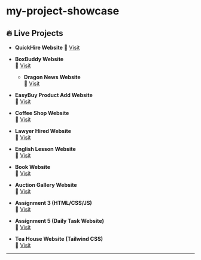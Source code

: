 # my-project-showcase


## 🔥 Live Projects

- **QuickHire Website**  🔗 [Visit](https://quick-hire-app-8c5f2.web.app/)

- **BoxBuddy Website**  
  🔗 [Visit](https://magenta-puppy-4dac75.netlify.app/)

  - **Dragon News Website**  
  🔗 [Visit](https://dragon-news-68a6b.web.app)

- **EasyBuy Product Add Website**  
  🔗 [Visit](https://incandescent-lolly-ce5983.netlify.app/)

- **Coffee Shop Website**  
  🔗 [Visit](https://coffee-store-app-b51a4.web.app/)

- **Lawyer Hired Website**  
  🔗 [Visit](https://wonderful-cuchufli-0a5de6.netlify.app/)

- **English Lesson Website**  
  🔗 [Visit](https://vermillion-semifreddo-531d8d.netlify.app/)

- **Book Website**  
  🔗 [Visit](https://wonderful-praline-b1ac0d.netlify.app/)

- **Auction Gallery Website**  
  🔗 [Visit](https://amazing-starship-e1ab39.netlify.app/)

- **Assignment 3 (HTML/CSS/JS)**  
  🔗 [Visit](https://jony2697.github.io/Assignment-3/)

- **Assignment 5 (Daily Task Website)**  
  🔗 [Visit](https://jony2697.github.io/Assignment-5/)

- **Tea House Website (Tailwind CSS)**  
  🔗 [Visit](https://jony2697.github.io/tea-house-tailwind/)

---

